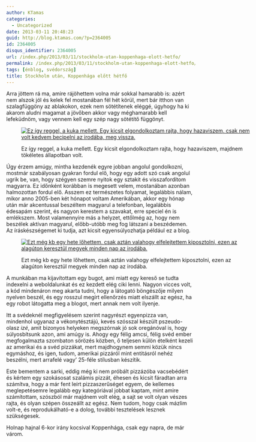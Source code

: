 ```yaml
---
author: KTamas
categories:
  - Uncategorized
date: 2013-03-11 20:48:23
guid: http://blog.ktamas.com/?p=2364005
id: 2364005
disqus_identifier: 2364005
url: /index.php/2013/03/11/stockholm-utan-koppenhaga-elott-hetfo/
permalink: /index.php/2013/03/11/stockholm-utan-koppenhaga-elott-hetfo/
tags: [énblog, svédország]
title: Stockholm után, Koppenhága előtt hétfő
---
```


Arra jöttem rá ma, amire rájöhettem volna már sokkal hamarabb is: azért nem alszok jól és kelek fel mostanában fél hét körül, mert bár itthon van szalagfüggöny az ablakokon, ezek nem sötétítenek eléggé, úgyhogy ha ki akarom aludni magamat a jövőben akkor vagy méghamarabb kell lefeküdnöm, vagy vennem kell egy szép nagy sötétítő függönyt.<figure id="attachment_2364006" style="width: 612px" class="wp-caption aligncenter">

[<img src="/wp-content/uploads/2013/03/1b4939408a1811e2b68522000a1fb1ee_7.jpg" alt="Ez így reggel, a kuka mellett. Egy kicsit elgondolkoztam rajta, hogy hazaviszem, csak nem volt kedvem becipelni az irodába, meg vissza." width="612" height="612" class="size-full wp-image-2364006" srcset="/wp-content/uploads/2013/03/1b4939408a1811e2b68522000a1fb1ee_7.jpg 612w, /wp-content/uploads/2013/03/1b4939408a1811e2b68522000a1fb1ee_7-150x150.jpg 150w, /wp-content/uploads/2013/03/1b4939408a1811e2b68522000a1fb1ee_7-300x300.jpg 300w" sizes="(max-width: 612px) 100vw, 612px" />](/wp-content/uploads/2013/03/1b4939408a1811e2b68522000a1fb1ee_7.jpg)<figcaption class="wp-caption-text">Ez így reggel, a kuka mellett. Egy kicsit elgondolkoztam rajta, hogy hazaviszem, majdnem tökéletes állapotban volt.</figcaption></figure> 

Úgy érzem amúgy, mintha kezdenék egyre jobban angolul gondolkozni, mostmár szabályosan gyakran fordul elő, hogy egy adott szó csak angolul ugrik be, van, hogy szégyen szemre nyitok egy sztakit és visszafordítom magyarra. Ez időnként korábban is megesett velem, mostanában azonban halmozottan fordul elő. Asszem ez természetes folyamat, legalábbis nálam, mikor anno 2005-ben két hónapot voltam Amerikában, akkor egy hónap után már akcentussal beszéltem magyarul a telefonban, legalábbis édesapám szerint, és nagyon kerestem a szavakat, erre speciel én is emlékszem. Most valamennyire más a helyzet, ettőlmég az, hogy nem beszélek aktívan magyarul, előbb-utóbb meg fog látszani a beszédemen. Az íráskészségemet ki tudja, azt kicsit egyensúlyozhatja például ez a blog. <figure id="attachment_2364007" style="width: 612px" class="wp-caption aligncenter">

[<img src="/wp-content/uploads/2013/03/191a2c868a1a11e29cbd22000a1fafdb_7.jpg" alt="Ezt még kb egy hete lőhettem, csak aztán valahogy elfelejtettem kiposztolni, ezen az alagúton keresztül megyek minden nap az irodába." width="612" height="612" class="size-full wp-image-2364007" srcset="/wp-content/uploads/2013/03/191a2c868a1a11e29cbd22000a1fafdb_7.jpg 612w, /wp-content/uploads/2013/03/191a2c868a1a11e29cbd22000a1fafdb_7-150x150.jpg 150w, /wp-content/uploads/2013/03/191a2c868a1a11e29cbd22000a1fafdb_7-300x300.jpg 300w" sizes="(max-width: 612px) 100vw, 612px" />](/wp-content/uploads/2013/03/191a2c868a1a11e29cbd22000a1fafdb_7.jpg)<figcaption class="wp-caption-text">Ezt még kb egy hete lőhettem, csak aztán valahogy elfelejtettem kiposztolni, ezen az alagúton keresztül megyek minden nap az irodába.</figcaption></figure> 

A munkában ma kijavítottam egy bugot, ami miatt egy kereső se tudta indexelni a weboldalunkat és ez kezdett elég ciki lenni. Nagyon vicces volt, a kód mindenáron meg akarta tudni, hogy a látogató böngészője milyen nyelven beszél, és egy rosszul megírt ellenőrzés miatt elszállt az egész, ha egy robot látogatta meg a blogot, mert annak nem volt ilyenje. 

Itt a svédeknél megfigyelésem szerint nagyrészt egyenpizza van, mindenhol ugyanaz a vékonytésztájú, kevés szósszal készült pszeudo-olasz _izé_, amit bizonyos helyeken megszórnak jó sok oregánóval is, hogy súlyosbítsunk azon, ami amúgy is. Ahogy egy félig amcsi, félig svéd ember megfogalmazta szombaton sörözés közben, ő teljesen külön ételként kezeli az amerikai és a svéd pizzákat, mert majdhogynem semmi közük nincs egymáshoz, és igen, tudom, amerikai pizzáról mint entitásról nehéz beszélni, mert arrafelé vagy&#8217; 25-féle stílusban készítik.

Este bementem a sarki, eddig még ki nem próbált pizzázóba vacsebédért és kértem egy szokásosat szalámis pizzát, éhesen és kicsit fáradtan arra számítva, hogy a már fent leírt pizzaszerűséget egyem, de kellemes meglepetésemre legalább egy kategóriával jobbat kaptam, mint amire számítottam, szószból már majdnem volt elég, a sajt se volt olyan vészes rajta, és olyan szépen összeállt az egész. Nem tudom, hogy csak mázlim volt-e, és reprodukálható-e a dolog, további tesztelések lesznek szükségesek.

Holnap hajnal 6-kor irány kocsival Koppenhága, csak egy napra, de már várom.
